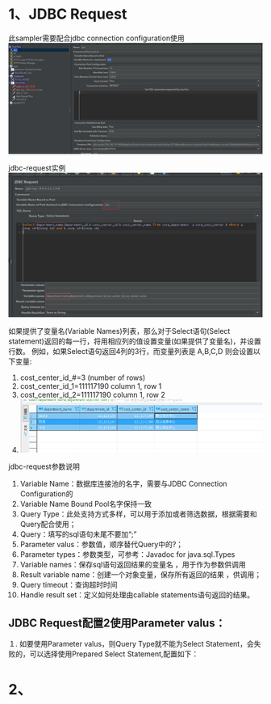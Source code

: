 # 1、JDBC Request
此sampler需要配合jdbc connection configuration使用
![](./res/jdbc-con.png)

jdbc-request实例
![](./res/jdbc-request实例.png)


如果提供了变量名(Variable Names)列表，那么对于Select语句(Select statement)返回的每一行，将用相应列的值设置变量(如果提供了变量名)，并设置行数。
例如，如果Select语句返回4列的3行，而变量列表是 A,B,C,D 则会设置以下变量:

1. cost_center_id_#=3 (number of rows)
2. cost_center_id_1=111117190   column 1, row 1
3. cost_center_id_2=111117190   column 1, row 2
4. ![](./res/mysql.png)

jdbc-request参数说明
1. Variable Name：数据库连接池的名字，需要与JDBC Connection Configuration的
2. Variable Name Bound Pool名字保持一致 
3. Query Type：此处支持方式多样，可以用于添加或者筛选数据，根据需要和Query配合使用； 
4. Query：填写的sql语句未尾不要加“;” 
5. Parameter valus：参数值，顺序替代Query中的?； 
6. Parameter types：参数类型，可参考：Javadoc for java.sql.Types 
7. Variable names：保存sql语句返回结果的变量名 ，用于作为参数供调用 
8. Result variable name：创建一个对象变量，保存所有返回的结果 ，供调用； 
9. Query timeout：查询超时时间 
10. Handle result set：定义如何处理由callable statements语句返回的结果。

## JDBC Request配置2使用Parameter valus：
１.  如要使用Parameter valus，则Query Type就不能为Select Statement，会失败的，可以选择使用Prepared Select Statement,配置如下： 

# 2、




